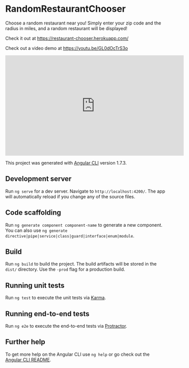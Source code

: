 # RandomRestaurantChooser

Choose a random restaurant near you! Simply enter your zip code and the radius in miles, and a random restaurant will be displayed!

Check it out at https://restaurant-chooser.herokuapp.com/

Check out a video demo at https://youtu.be/GL0dOcTrS3o

<iframe width="560" height="315" src="https://www.youtube.com/embed/GL0dOcTrS3o?rel=0" frameborder="0" allow="autoplay; encrypted-media" allowfullscreen></iframe>

This project was generated with [Angular CLI](https://github.com/angular/angular-cli) version 1.7.3.

## Development server

Run `ng serve` for a dev server. Navigate to `http://localhost:4200/`. The app will automatically reload if you change any of the source files.

## Code scaffolding

Run `ng generate component component-name` to generate a new component. You can also use `ng generate directive|pipe|service|class|guard|interface|enum|module`.

## Build

Run `ng build` to build the project. The build artifacts will be stored in the `dist/` directory. Use the `-prod` flag for a production build.

## Running unit tests

Run `ng test` to execute the unit tests via [Karma](https://karma-runner.github.io).

## Running end-to-end tests

Run `ng e2e` to execute the end-to-end tests via [Protractor](http://www.protractortest.org/).

## Further help

To get more help on the Angular CLI use `ng help` or go check out the [Angular CLI README](https://github.com/angular/angular-cli/blob/master/README.md).
